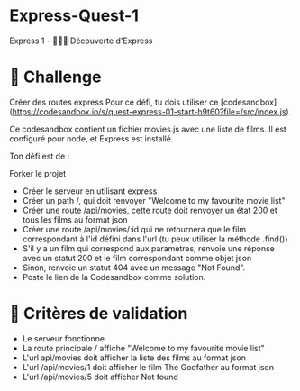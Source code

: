 # Express-Quest-1
Express 1 - 👨🏻‍🚀 Découverte d'Express

# 💪 Challenge
Créer des routes express
Pour ce défi, tu dois utiliser ce [codesandbox] (https://codesandbox.io/s/quest-express-01-start-h9t60?file=/src/index.js).

Ce codesandbox contient un fichier movies.js avec une liste de films. Il est configuré pour node, et Express est installé.

Ton défi est de :

Forker le projet
* Créer le serveur en utilisant express
* Créer un path /, qui doit renvoyer "Welcome to my favourite movie list"
* Créer une route /api/movies, cette route doit renvoyer un état 200 et tous les films au format json
* Créer une route /api/movies/:id qui ne retournera que le film correspondant à l'id défini dans l'url (tu peux utiliser la méthode .find())
* S'il y a un film qui correspond aux paramètres, renvoie une réponse avec un statut 200 et le film correspondant comme objet json
* Sinon, renvoie un statut 404 avec un message "Not Found".
* Poste le lien de la Codesandbox comme solution.

# 🧐 Critères de validation
 * Le serveur fonctionne
 * La route principale / affiche "Welcome to my favourite movie list"
 * L'url api/movies doit afficher la liste des films au format json
 * L'url /api/movies/1 doit afficher le film The Godfather au format json
 * L'url /api/movies/5 doit afficher Not found
